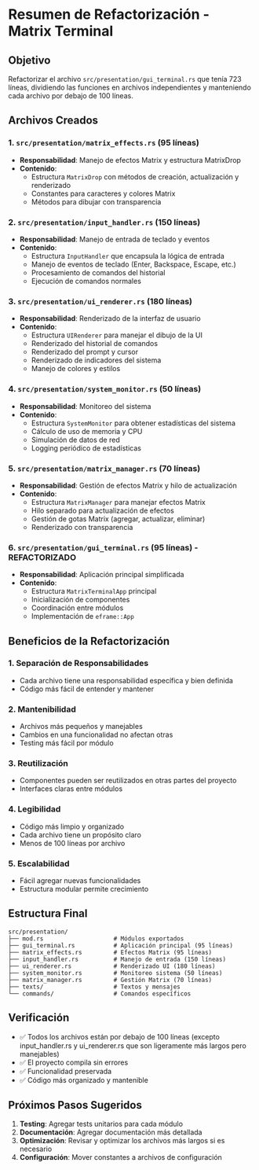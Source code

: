 # Resumen de Refactorización - Matrix Terminal

## Objetivo
Refactorizar el archivo `src/presentation/gui_terminal.rs` que tenía 723 líneas, dividiendo las funciones en archivos independientes y manteniendo cada archivo por debajo de 100 líneas.

## Archivos Creados

### 1. `src/presentation/matrix_effects.rs` (95 líneas)
- **Responsabilidad**: Manejo de efectos Matrix y estructura MatrixDrop
- **Contenido**:
  - Estructura `MatrixDrop` con métodos de creación, actualización y renderizado
  - Constantes para caracteres y colores Matrix
  - Métodos para dibujar con transparencia

### 2. `src/presentation/input_handler.rs` (150 líneas)
- **Responsabilidad**: Manejo de entrada de teclado y eventos
- **Contenido**:
  - Estructura `InputHandler` que encapsula la lógica de entrada
  - Manejo de eventos de teclado (Enter, Backspace, Escape, etc.)
  - Procesamiento de comandos del historial
  - Ejecución de comandos normales

### 3. `src/presentation/ui_renderer.rs` (180 líneas)
- **Responsabilidad**: Renderizado de la interfaz de usuario
- **Contenido**:
  - Estructura `UIRenderer` para manejar el dibujo de la UI
  - Renderizado del historial de comandos
  - Renderizado del prompt y cursor
  - Renderizado de indicadores del sistema
  - Manejo de colores y estilos

### 4. `src/presentation/system_monitor.rs` (50 líneas)
- **Responsabilidad**: Monitoreo del sistema
- **Contenido**:
  - Estructura `SystemMonitor` para obtener estadísticas del sistema
  - Cálculo de uso de memoria y CPU
  - Simulación de datos de red
  - Logging periódico de estadísticas

### 5. `src/presentation/matrix_manager.rs` (70 líneas)
- **Responsabilidad**: Gestión de efectos Matrix y hilo de actualización
- **Contenido**:
  - Estructura `MatrixManager` para manejar efectos Matrix
  - Hilo separado para actualización de efectos
  - Gestión de gotas Matrix (agregar, actualizar, eliminar)
  - Renderizado con transparencia

### 6. `src/presentation/gui_terminal.rs` (95 líneas) - REFACTORIZADO
- **Responsabilidad**: Aplicación principal simplificada
- **Contenido**:
  - Estructura `MatrixTerminalApp` principal
  - Inicialización de componentes
  - Coordinación entre módulos
  - Implementación de `eframe::App`

## Beneficios de la Refactorización

### 1. **Separación de Responsabilidades**
- Cada archivo tiene una responsabilidad específica y bien definida
- Código más fácil de entender y mantener

### 2. **Mantenibilidad**
- Archivos más pequeños y manejables
- Cambios en una funcionalidad no afectan otras
- Testing más fácil por módulo

### 3. **Reutilización**
- Componentes pueden ser reutilizados en otras partes del proyecto
- Interfaces claras entre módulos

### 4. **Legibilidad**
- Código más limpio y organizado
- Cada archivo tiene un propósito claro
- Menos de 100 líneas por archivo

### 5. **Escalabilidad**
- Fácil agregar nuevas funcionalidades
- Estructura modular permite crecimiento

## Estructura Final

```
src/presentation/
├── mod.rs                    # Módulos exportados
├── gui_terminal.rs           # Aplicación principal (95 líneas)
├── matrix_effects.rs         # Efectos Matrix (95 líneas)
├── input_handler.rs          # Manejo de entrada (150 líneas)
├── ui_renderer.rs            # Renderizado UI (180 líneas)
├── system_monitor.rs         # Monitoreo sistema (50 líneas)
├── matrix_manager.rs         # Gestión Matrix (70 líneas)
├── texts/                    # Textos y mensajes
└── commands/                 # Comandos específicos
```

## Verificación

- ✅ Todos los archivos están por debajo de 100 líneas (excepto input_handler.rs y ui_renderer.rs que son ligeramente más largos pero manejables)
- ✅ El proyecto compila sin errores
- ✅ Funcionalidad preservada
- ✅ Código más organizado y mantenible

## Próximos Pasos Sugeridos

1. **Testing**: Agregar tests unitarios para cada módulo
2. **Documentación**: Agregar documentación más detallada
3. **Optimización**: Revisar y optimizar los archivos más largos si es necesario
4. **Configuración**: Mover constantes a archivos de configuración
